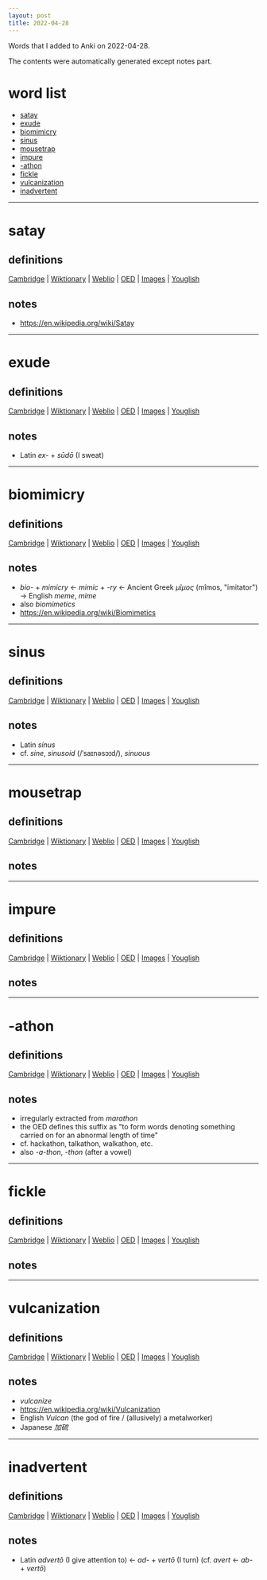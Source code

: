 ```yaml
---
layout: post
title: 2022-04-28
---
```


Words that I added to Anki on 2022-04-28.

The contents were automatically generated except notes part.
# word list
- [satay](#satay)
- [exude](#exude)
- [biomimicry](#biomimicry)
- [sinus](#sinus)
- [mousetrap](#mousetrap)
- [impure](#impure)
- [-athon](#-athon)
- [fickle](#fickle)
- [vulcanization](#vulcanization)
- [inadvertent](#inadvertent)

---

# satay
## definitions
[Cambridge](https://dictionary.cambridge.org/us/dictionary/english/satay)
|
[Wiktionary](https://en.wiktionary.org/wiki/satay#English)
|
[Weblio](https://ejje.weblio.jp/content_find?query=satay&searchType=exact)
|
[OED](https://www.oed.com/search?q=satay)
|
[Images](https://www.google.com/search?tbm=isch&q=satay)
|
[Youglish](https://youglish.com/pronounce/satay/english/us)

## notes
- <https://en.wikipedia.org/wiki/Satay>

---

# exude
## definitions
[Cambridge](https://dictionary.cambridge.org/us/dictionary/english/exude)
|
[Wiktionary](https://en.wiktionary.org/wiki/exude#English)
|
[Weblio](https://ejje.weblio.jp/content_find?query=exude&searchType=exact)
|
[OED](https://www.oed.com/search?q=exude)
|
[Images](https://www.google.com/search?tbm=isch&q=exude)
|
[Youglish](https://youglish.com/pronounce/exude/english/us)

## notes
- Latin *ex-* + *sūdō* (I sweat)

---

# biomimicry
## definitions
[Cambridge](https://dictionary.cambridge.org/us/dictionary/english/biomimicry)
|
[Wiktionary](https://en.wiktionary.org/wiki/biomimicry#English)
|
[Weblio](https://ejje.weblio.jp/content_find?query=biomimicry&searchType=exact)
|
[OED](https://www.oed.com/search?q=biomimicry)
|
[Images](https://www.google.com/search?tbm=isch&q=biomimicry)
|
[Youglish](https://youglish.com/pronounce/biomimicry/english/us)

## notes
- *bio-* + *mimicry* <- *mimic* + *-ry* <- Ancient Greek *μῖμος* (mîmos, "imitator") -> English *meme*, *mime*
- also *biomimetics*
- <https://en.wikipedia.org/wiki/Biomimetics>

---

# sinus
## definitions
[Cambridge](https://dictionary.cambridge.org/us/dictionary/english/sinus)
|
[Wiktionary](https://en.wiktionary.org/wiki/sinus#English)
|
[Weblio](https://ejje.weblio.jp/content_find?query=sinus&searchType=exact)
|
[OED](https://www.oed.com/search?q=sinus)
|
[Images](https://www.google.com/search?tbm=isch&q=sinus)
|
[Youglish](https://youglish.com/pronounce/sinus/english/us)

## notes
- Latin *sinus*
- cf. *sine*, *sinusoid* (/ˈsaɪnəsɔɪd/), *sinuous*

---

# mousetrap
## definitions
[Cambridge](https://dictionary.cambridge.org/us/dictionary/english/mousetrap)
|
[Wiktionary](https://en.wiktionary.org/wiki/mousetrap#English)
|
[Weblio](https://ejje.weblio.jp/content_find?query=mousetrap&searchType=exact)
|
[OED](https://www.oed.com/search?q=mousetrap)
|
[Images](https://www.google.com/search?tbm=isch&q=mousetrap)
|
[Youglish](https://youglish.com/pronounce/mousetrap/english/us)

## notes

---

# impure
## definitions
[Cambridge](https://dictionary.cambridge.org/us/dictionary/english/impure)
|
[Wiktionary](https://en.wiktionary.org/wiki/impure#English)
|
[Weblio](https://ejje.weblio.jp/content_find?query=impure&searchType=exact)
|
[OED](https://www.oed.com/search?q=impure)
|
[Images](https://www.google.com/search?tbm=isch&q=impure)
|
[Youglish](https://youglish.com/pronounce/impure/english/us)

## notes

---

# -athon
## definitions
[Cambridge](https://dictionary.cambridge.org/us/dictionary/english/-athon)
|
[Wiktionary](https://en.wiktionary.org/wiki/-athon#English)
|
[Weblio](https://ejje.weblio.jp/content_find?query=-athon&searchType=exact)
|
[OED](https://www.oed.com/search?q=-athon)
|
[Images](https://www.google.com/search?tbm=isch&q=-athon)
|
[Youglish](https://youglish.com/pronounce/-athon/english/us)

## notes
- irregularly extracted from *marathon*
- the OED defines this suffix as "to form words denoting something carried on for an abnormal length of time"
- cf. hackathon, talkathon, walkathon, etc.
- also *-a-thon*, *-thon* (after a vowel)

---

# fickle
## definitions
[Cambridge](https://dictionary.cambridge.org/us/dictionary/english/fickle)
|
[Wiktionary](https://en.wiktionary.org/wiki/fickle#English)
|
[Weblio](https://ejje.weblio.jp/content_find?query=fickle&searchType=exact)
|
[OED](https://www.oed.com/search?q=fickle)
|
[Images](https://www.google.com/search?tbm=isch&q=fickle)
|
[Youglish](https://youglish.com/pronounce/fickle/english/us)

## notes

---

# vulcanization
## definitions
[Cambridge](https://dictionary.cambridge.org/us/dictionary/english/vulcanization)
|
[Wiktionary](https://en.wiktionary.org/wiki/vulcanization#English)
|
[Weblio](https://ejje.weblio.jp/content_find?query=vulcanization&searchType=exact)
|
[OED](https://www.oed.com/search?q=vulcanization)
|
[Images](https://www.google.com/search?tbm=isch&q=vulcanization)
|
[Youglish](https://youglish.com/pronounce/vulcanization/english/us)

## notes
- *vulcanize*
- <https://en.wikipedia.org/wiki/Vulcanization>
- English *Vulcan* (the god of fire / (allusively) a metalworker)
- Japanese *加硫*

---

# inadvertent
## definitions
[Cambridge](https://dictionary.cambridge.org/us/dictionary/english/inadvertent)
|
[Wiktionary](https://en.wiktionary.org/wiki/inadvertent#English)
|
[Weblio](https://ejje.weblio.jp/content_find?query=inadvertent&searchType=exact)
|
[OED](https://www.oed.com/search?q=inadvertent)
|
[Images](https://www.google.com/search?tbm=isch&q=inadvertent)
|
[Youglish](https://youglish.com/pronounce/inadvertent/english/us)

## notes
- Latin *advertō* (I give attention to) <- *ad-* + *vertō* (I turn) (cf. *avert* <- *ab-* + *vertō*)

